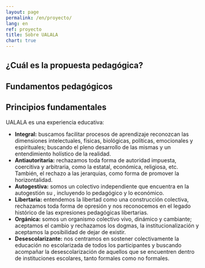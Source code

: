 ```yaml
---
layout: page
permalink: /en/proyecto/
lang: en
ref: proyecto
title: Sobre UALALA
chart: true
---
```


## ¿Cuál es la propuesta pedagógica?

## Fundamentos pedagógicos

## Principios fundamentales

UALALA es una experiencia educativa:

* **Integral:** buscamos facilitar procesos de aprendizaje reconozcan las dimensiones intelectuales, físicas, biológicas, políticas, emocionales y espirituales; buscando el pleno desarrollo de las mismas y un entendimiento holístico de la realidad.
* **Antiautoritaria:** rechazamos toda forma de autoridad impuesta, coercitiva y arbitraria, como la estatal, económica, religiosa, etc. También, el rechazo a las jerarquias, como forma de promover la horizontalidad.
* **Autogestiva:** somos un colectivo independiente que encuentra en la autogestión su , incluyendo lo pedagógico y lo económico.
* **Libertaria:** entendemos la libertad como una construcción colectiva, rechazamos toda forma de opresión y nos reconocemos en el legado histórico de las expresiones pedagógicas libertarias.
* **Orgánica:** somos un organismo colectivo vivo, dinámico y cambiante; aceptamos el cambio y rechazamos los dogmas, la institucionalización y aceptamos la posibilidad de dejar de existir.
* **Desescolarizante:** nos centramos en sostener colectivamente la educación no escolarizada de todos los participantes y buscando acompañar la desescolarización de aquellos que se encuentren dentro de instituciones escolares, tanto formales como no formales.
